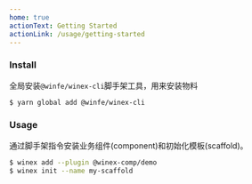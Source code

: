 ```yaml
---
home: true
actionText: Getting Started
actionLink: /usage/getting-started
---
```


### Install

全局安装`@winfe/winex-cli`脚手架工具，用来安装物料

```bash
$ yarn global add @winfe/winex-cli
```

### Usage

通过脚手架指令安装业务组件(component)和初始化模板(scaffold)。

```bash
$ winex add --plugin @winex-comp/demo
$ winex init --name my-scaffold
```

<br/>
